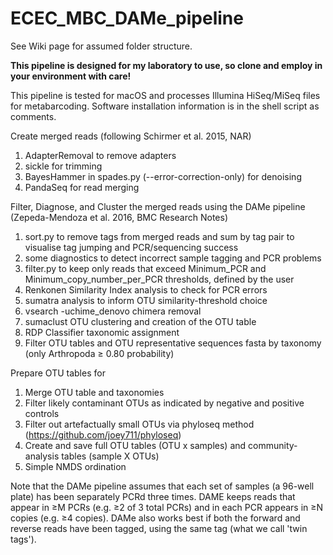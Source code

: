 # ECEC_MBC_DAMe_pipeline

See Wiki page for assumed folder structure.  

**This pipeline is designed for my laboratory to use, so clone and employ in your environment with care!**

This pipeline is tested for macOS and processes Illumina HiSeq/MiSeq files for metabarcoding. Software installation information is in the shell script as comments.

Create merged reads (following Schirmer et al. 2015, NAR)
1)  AdapterRemoval to remove adapters
2)  sickle for trimming
3)  BayesHammer in spades.py (--error-correction-only) for denoising
4)  PandaSeq for read merging

Filter, Diagnose, and Cluster the merged reads using the DAMe pipeline (Zepeda-Mendoza et al. 2016, BMC Research Notes)
1)  sort.py to remove tags from merged reads and sum by tag pair to visualise tag jumping and PCR/sequencing success
2)  some diagnostics to detect incorrect sample tagging and PCR problems
3)  filter.py to keep only reads that exceed Minimum_PCR and Minimum_copy_number_per_PCR thresholds, defined by the user
4)  Renkonen Similarity Index analysis to check for PCR errors
5)  sumatra analysis to inform OTU similarity-threshold choice
6)  vsearch -uchime_denovo chimera removal
7)  sumaclust OTU clustering and creation of the OTU table
8)  RDP Classifier taxonomic assignment
9)  Filter OTU tables and OTU representative sequences fasta by taxonomy (only Arthropoda ≥ 0.80 probability)

Prepare OTU tables for  
1) Merge OTU table and taxonomies
2) Filter likely contaminant OTUs as indicated by negative and positive controls
3) Filter out artefactually small OTUs via phyloseq method (https://github.com/joey711/phyloseq)
4) Create and save full OTU tables (OTU x samples) and community-analysis tables (sample X OTUs)
5) Simple NMDS ordination

Note that the DAMe pipeline assumes that each set of samples (a 96-well plate) has been separately PCRd three times.  DAME keeps reads that appear in ≥M PCRs (e.g. ≥2 of 3 total PCRs) and in each PCR appears in ≥N copies (e.g. ≥4 copies). DAMe also works best if both the forward and reverse reads have been tagged, using the same tag (what we call 'twin tags').
